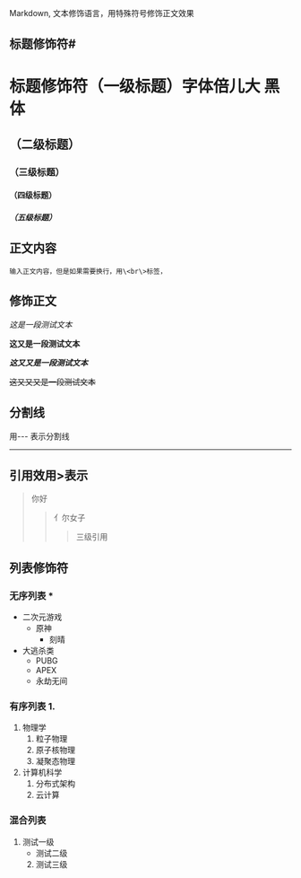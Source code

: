 Markdown, 文本修饰语言，用特殊符号修饰正文效果<br>

## 标题修饰符\#

# 标题修饰符（一级标题）字体倍儿大 黑体
## （二级标题）
### （三级标题）
#### （四级标题）
#####  （五级标题）

## 正文内容
  	输入正文内容，但是如果需要换行，用\<br\>标签，

## 修饰正文
	
*这是一段测试文本*

**这又是一段测试文本**

***这又又是一段测试文本***

~~这又又又是一段测试文本~~

## 分割线
  用\-\-\- 表示分割线

--------

## 引用效用\>表示
> 你好
>> 亻尔女子
>>> 三级引用

## 列表修饰符
### 无序列表 \*
* 二次元游戏
  * 原神
    * 刻晴
* 大逃杀类
  * PUBG
  * APEX
  * 永劫无间

### 有序列表 1.
1. 物理学
   1. 粒子物理
   2. 原子核物理
   3. 凝聚态物理
2. 计算机科学
   1. 分布式架构
   2. 云计算

### 混合列表
1. 测试一级
   * 测试二级
   2. 测试三级
